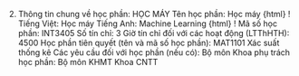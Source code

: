 2. Thông tin chung về học phần: HỌC MÁY Tên học phần: Học máy
{html}
! Tiếng Việt: Học máy Tiếng Anh: Machine Learning
{html}
! Mã số học phần: INT3405 Số tín chỉ: 3 Giờ tín chỉ đối với các hoạt động (LTThHTH): 4500 Học phần tiên quyết (tên và mã số học phần): MAT1101 Xác suất
thống kê Các yêu cầu đối với học phần (nếu có): Bộ môn Khoa phụ trách học phần: Bộ môn KHMT Khoa CNTT
